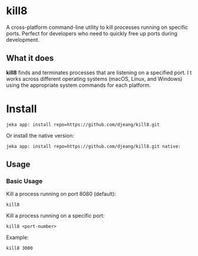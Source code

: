 # kill8

A cross-platform command-line utility to kill processes running on specific ports. Perfect for developers who need to quickly free up ports during development.

## What it does

**kill8** finds and terminates processes that are listening on a specified port. I
t works across different operating systems (macOS, Linux, and Windows) using the appropriate system commands for each platform.

# Install

```shell
jeka app: install repo=https://github.com/djeang/kill8.git
```

Or install the native version:
```shell
jeka app: install repo=https://github.com/djeang/kill8.git native:
```

## Usage

### Basic Usage

Kill a process running on port 8080 (default):
```shell
kill8
```

Kill a process running on a specific port:
```shell
kill8 <port-number>
```

Example:
```shell
kill8 3000
```